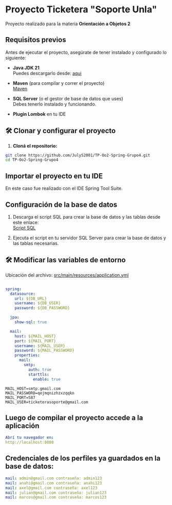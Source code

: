 # Proyecto Ticketera "Soporte Unla"

Proyecto realizado para la materia **Orientación a Objetos 2**

## Requisitos previos

Antes de ejecutar el proyecto, asegúrate de tener instalado y configurado lo siguiente:

- **Java JDK 21**  
  Puedes descargarlo desde: [aqui](https://www.oracle.com/ar/java/technologies/downloads/#java21)

- **Maven** (para compilar y correr el proyecto)  
  [Maven](https://maven.apache.org/install.html)

- **SQL Server** (o el gestor de base de datos que uses)  
  Debes tenerlo instalado y funcionando.

- **Plugin Lombok** en tu IDE

## 🛠️ Clonar y configurar el proyecto

1. **Cloná el repositorio:**

```bash
git clone https://github.com/JulyS2001/TP-Oo2-Spring-Grupo4.git
cd TP-Oo2-Spring-Grupo4
```
## Importar el proyecto en tu IDE
En este caso fue realizado con el IDE Spring Tool Suite.

## Configuración de la base de datos

1. Descarga el script SQL para crear la base de datos y las tablas desde este enlace:  
   [Script SQL](https://drive.google.com/file/d/1swvsM6oDdQlNV0rw5CZutqBWOQunID0N/view?usp=drive_link)

2. Ejecuta el script en tu servidor SQL Server para crear la base de datos y las tablas necesarias.


## 🛠️ Modificar las variables de entorno
Ubicación del archivo: [src/main/resources/application.yml](src/main/resources/application.yml)

```yaml

spring:
  datasource:
    url: ${DB_URL}
    username: ${DB_USER}
    password: ${DB_PASSWORD}

  jpa:
    show-sql: true

  mail:
    host: ${MAIL_HOST}
    port: ${MAIL_PORT}
    username: ${MAIL_USER}
    password: ${MAIL_PASSWORD}
    properties:
      mail:
        smtp:
          auth: true
          starttls:
            enable: true
```
```dotenv
MAIL_HOST=smtp.gmail.com
MAIL_PASSWORD=qejmqnizhzxzqqkn
MAIL_PORT=587
MAIL_USER=ticketerasoporte@gmail.com
```

## Luego de compilar el proyecto accede a la aplicación

```yaml
Abrí tu navegador en:
http://localhost:8080
```

## Credenciales de los perfiles ya guardados en la base de datos:

```yaml
mail: admin@gmail.com contraseña: admin123
mail: anahi@gmail.com contraseña: anahi123
mail: axel@gmail.com contraseña: axel123
mail: julian@gmail.com contraseña: julian123
mail: marcos@gmail.com contraseña: marcos123
```
